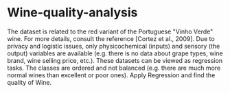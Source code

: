 # Wine-quality-analysis
The dataset is related to the red variant of the Portuguese "Vinho Verde" wine. For more details, consult the reference [Cortez et al., 2009]. Due to privacy and logistic issues, only physicochemical (inputs) and sensory (the output) variables are available (e.g. there is no data about grape types, wine brand, wine selling price, etc.). 
These datasets can be viewed as regression tasks. The classes are ordered and not balanced (e.g. there are much more normal wines than excellent or poor ones). Apply Regression and find the quality of Wine.
